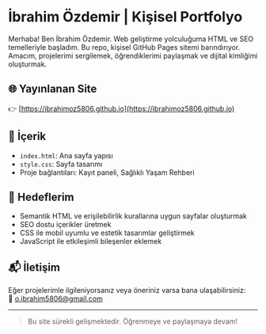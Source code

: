 # İbrahim Özdemir | Kişisel Portfolyo

Merhaba! Ben İbrahim Özdemir. Web geliştirme yolculuğuma HTML ve SEO temelleriyle başladım. Bu repo, kişisel GitHub Pages sitemi barındırıyor. Amacım, projelerimi sergilemek, öğrendiklerimi paylaşmak ve dijital kimliğimi oluşturmak.

## 🌐 Yayınlanan Site
👉 [https://ibrahimoz5806.github.io](https://ibrahimoz5806.github.io)

## 📁 İçerik
- `index.html`: Ana sayfa yapısı
- `style.css`: Sayfa tasarımı
- Proje bağlantıları: Kayıt paneli, Sağlıklı Yaşam Rehberi

## 🚀 Hedeflerim
- Semantik HTML ve erişilebilirlik kurallarına uygun sayfalar oluşturmak
- SEO dostu içerikler üretmek
- CSS ile mobil uyumlu ve estetik tasarımlar geliştirmek
- JavaScript ile etkileşimli bileşenler eklemek

## 📬 İletişim
Eğer projelerimle ilgileniyorsanız veya öneriniz varsa bana ulaşabilirsiniz:  
📧 o.ibrahim5806@gmail.com

---

> Bu site sürekli gelişmektedir. Öğrenmeye ve paylaşmaya devam!
